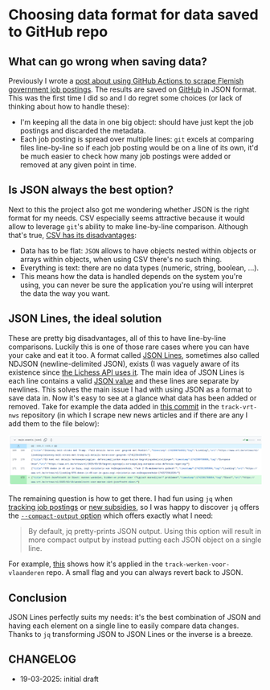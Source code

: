 # Choosing data format for data saved to GitHub repo

## What can go wrong when saving data?

Previously I wrote a [post about using GitHub Actions to scrape Flemish government job postings](https://mini-computer.tail1ad9dd.ts.net/static/posts/tracking-job-postings-flemish-government-using-github-actions.html). The results are saved on [GitHub](https://github.com/IsaacVerm/track-werken-voor-vlaanderen) in JSON format. This was the first time I did so and I do regret some choices (or lack of thinking about how to handle these):

- I'm keeping all the data in one big object: should have just kept the job postings and discarded the metadata.
- Each job posting is spread over multiple lines: `git` excels at comparing files line-by-line so if each job posting would be on a line of its own, it'd be much easier to check how many job postings were added or removed at any given point in time.

## Is JSON always the best option?

Next to this the project also got me wondering whether JSON is the right format for my needs. CSV especially seems attractive because it would allow to leverage `git`'s ability to make line-by-line comparison. Although that's true, [CSV has its disadvantages](https://jsonlines.org/examples/):

- Data has to be flat: `JSON` allows to have objects nested within objects or arrays within objects, when using CSV there's no such thing.
- Everything is text: there are no data types (numeric, string, boolean, ...).
- This means how the data is handled depends on the system you're using, you can never be sure the application you're using will interpret the data the way you want.

## JSON Lines, the ideal solution

These are pretty big disadvantages, all of this to have line-by-line comparisons. Luckily this is one of those rare cases where you can have your cake and eat it too. A format called [JSON Lines](https://jsonlines.org/), sometimes also called NDJSON (newline-delimited JSON), exists (I was vaguely aware of its existence since [the Lichess API uses it](https://lichess.org/api). The main idea of JSON Lines is each line contains a valid [JSON value](https://www.json.org/json-en.html) and these lines are separate by newlines. This solves the main issue I had with using JSON as a format to save data in. Now it's easy to see at a glance what data has been added or removed. Take for example the data added in [this commit](https://github.com/IsaacVerm/track-vrt-nws/commit/40f765e018a6a729afb5928cf23afcdff496375f) in the `track-vrt-nws` repository (in which I scrape new news articles and if there are any I add them to the file below):

![](/static/images/posts/19-03-2025---choosing-data-format-for-data-saved-to-github-repo/git-changes-main-events-track-vrt-nws.png)

The remaining question is how to get there. I had fun using `jq` when [tracking job postings](https://github.com/IsaacVerm/track-werken-voor-vlaanderen) or [new subsidies](https://github.com/IsaacVerm/track-subsidieregister), so I was happy to discover `jq` offers the [`--compact-output` option](https://jqlang.org/manual/#invoking-jq) which offers exactly what I need:

> By default, jq pretty-prints JSON output. Using this option will result in more compact output by instead putting each JSON object on a single line.

For example, [this](https://github.com/IsaacVerm/track-werken-voor-vlaanderen/blob/ea9d6a976f31cf492b54cd632e9db6a8521af705/curl-overview-search-min.sh#L24) shows how it's applied in the `track-werken-voor-vlaanderen` repo. 
A small flag and you can always revert back to JSON.

## Conclusion

JSON Lines perfectly suits my needs: it's the best combination of JSON and having each element on a single line to easily compare data changes. Thanks to `jq` transforming JSON to JSON Lines or the inverse is a breeze.

## CHANGELOG

- 19-03-2025: initial draft